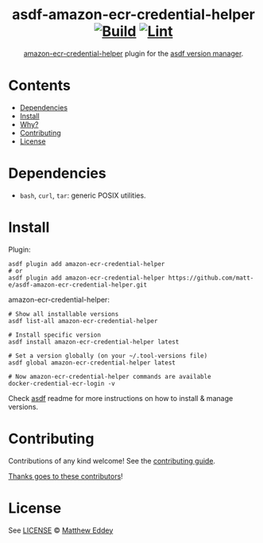 <div align="center">

# asdf-amazon-ecr-credential-helper [![Build](https://github.com/matt-e/asdf-amazon-ecr-credential-helper/actions/workflows/build.yml/badge.svg)](https://github.com/matt-e/asdf-amazon-ecr-credential-helper/actions/workflows/build.yml) [![Lint](https://github.com/matt-e/asdf-amazon-ecr-credential-helper/actions/workflows/lint.yml/badge.svg)](https://github.com/matt-e/asdf-amazon-ecr-credential-helper/actions/workflows/lint.yml)


[amazon-ecr-credential-helper](https://github.com/awslabs/amazon-ecr-credential-helper) plugin for the [asdf version manager](https://asdf-vm.com).

</div>

# Contents

- [Dependencies](#dependencies)
- [Install](#install)
- [Why?](#why)
- [Contributing](#contributing)
- [License](#license)

# Dependencies

- `bash`, `curl`, `tar`: generic POSIX utilities.

# Install

Plugin:

```shell
asdf plugin add amazon-ecr-credential-helper
# or
asdf plugin add amazon-ecr-credential-helper https://github.com/matt-e/asdf-amazon-ecr-credential-helper.git
```

amazon-ecr-credential-helper:

```shell
# Show all installable versions
asdf list-all amazon-ecr-credential-helper

# Install specific version
asdf install amazon-ecr-credential-helper latest

# Set a version globally (on your ~/.tool-versions file)
asdf global amazon-ecr-credential-helper latest

# Now amazon-ecr-credential-helper commands are available
docker-credential-ecr-login -v
```

Check [asdf](https://github.com/asdf-vm/asdf) readme for more instructions on how to
install & manage versions.

# Contributing

Contributions of any kind welcome! See the [contributing guide](contributing.md).

[Thanks goes to these contributors](https://github.com/matt-e/asdf-amazon-ecr-credential-helper/graphs/contributors)!

# License

See [LICENSE](LICENSE) © [Matthew Eddey](https://github.com/matt-e/)
